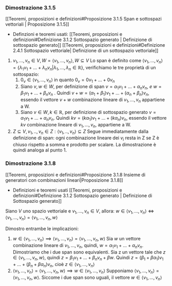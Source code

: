 ### Dimostrazione 3.1.5
[[Teoremi, proposizioni e definizioni#Proposizione 3.1.5 Span e sottospazi vettoriali | Proposizione 3.1.5]]

* Definzioni e teoremi usati:
 [[Teoremi, proposizioni e definizioni#Definizione 3.1.2 Sottospazio generato | Definizione di sottospazio generato]]
 [[Teoremi, proposizioni e definizioni#Definizione 2.4.1 Sottospazio vettoriale| Definizione di un sottospazio vettoriale]]
 

1) $v_1,\dots,v_n \in V, W = \langle v_1,\dots,v_n\rangle, W \subseteq V$
	Lo span è definito come $\langle v_1,\dots,v_n\rangle = \{\lambda_1v_1 + \dots+\lambda_nv_n | \lambda_1,\dots,\lambda_n \in \mathbb{R} \}$, verifichiamo le tre proprietà di un sottospazio:
	1) $0_v \in \langle v_1,\dots,v_n\rangle$ in quanto $0_v = 0v_1+\dots+0v_n$
	2) Siano $v,w \in W$, per definizione di span $v = \alpha_1v_1+\dots+\alpha_nv_n, \ e \ w = \beta_1v_1+\dots+\beta_nv_n$ . Quindi $v+w = (\alpha_1+\beta_1)v_1+\dots+(\alpha_n + \beta_n)v_n$, essendo il vettore $v+w$ combinazione lineare di $v_1,\dots,v_n$ appartiene a W.
	3) Siano $v \in W, k \in \mathbb{R}$, per definizione di sottospazio generato $v = \alpha_1v_1+\dots+\alpha_nv_n$. Quindi $kv = (k\alpha_1)v_1+\dots+(k\alpha_n)v_n$, essendo il vettore $kv$ combinazione lineare di $v_1,\dots,v_n$, appartiene a W.
2) $Z\subseteq V, v_1,..,v_n \in Z: \langle v_1,..,v_n\rangle \subseteq Z$
	Segue immediatamente dalla definizione di span: ogni combinazione lineare dei $v_i$ resta in Z se Z è chiuso rispetto a somma e prodotto per scalare.  La dimostrazione è quindi analoga al punto 1.

### Dimostrazione 3.1.8
[[Teoremi, proposizioni e definizioni#Proposizione 3.1.8 Insieme di generatori con combinazioni lineari|Proposizione 3.1.8]]

* Definizioni e teoremi usati
 [[Teoremi, proposizioni e definizioni#Definizione 3.1.2 Sottospazio generato | Definizione di Sottospazio generato]]

Siano $V$ uno spazio vettoriale e $v_1,\dots,v_n \in V$, allora: $w\in \langle v_1,\dots,v_n\rangle \iff \langle v_1,\dots,v_n\rangle=\langle v_1,\dots,v_n,w\rangle$

Dimostro entrambe le implicazioni:
1) $w\in \langle v_1,\dots,v_n\rangle \implies \langle v_1,\dots,v_n\rangle=\langle v_1,\dots,v_n,w\rangle$
	Sia $w$ un vettore combinazione lineare di $v_1,\dots,v_n$, quindi, $w = \alpha_1v_1+\dots+\alpha_nv_n$.
	Dimostriamo che i due span sono equivalenti.
	Sia z un vettore tale che $z \in \langle v_1,\dots,v_n,w\rangle$, quindi $z = \beta_1v_1+\dots+\beta_nv_n+\beta w$.
	Quindi $z = (\beta_1 + \beta\alpha_1)v_1+\dots+(\beta_n+\beta\alpha_n)v_n$, cioè $z \in \langle v_1,\dots,v_n\rangle$
2) $\langle v_1,\dots,v_n\rangle=\langle v_1,\dots,v_n,w\rangle \implies w\in \langle v_1,\dots,v_n\rangle$ 
	Supponiamo $\langle v_1,\dots,v_n\rangle=\langle v_1,\dots,v_n,w\rangle$.
	Siccome i due span sono uguali, il vettore $w\in \langle v_1,\dots,v_n\rangle$
	